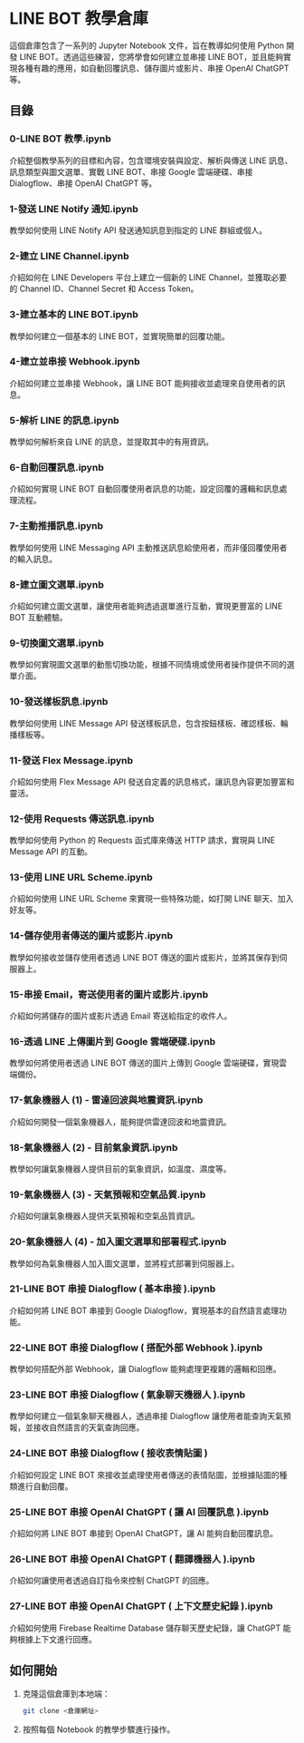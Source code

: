 # LINE BOT 教學倉庫

這個倉庫包含了一系列的 Jupyter Notebook 文件，旨在教導如何使用 Python 開發 LINE BOT。透過這些練習，您將學會如何建立並串接 LINE BOT，並且能夠實現各種有趣的應用，如自動回覆訊息、儲存圖片或影片、串接 OpenAI ChatGPT 等。

## 目錄

### 0-LINE BOT 教學.ipynb
介紹整個教學系列的目標和內容，包含環境安裝與設定、解析與傳送 LINE 訊息、訊息類型與圖文選單、實戰 LINE BOT、串接 Google 雲端硬碟、串接 Dialogflow、串接 OpenAI ChatGPT 等。

### 1-發送 LINE Notify 通知.ipynb
教學如何使用 LINE Notify API 發送通知訊息到指定的 LINE 群組或個人。

### 2-建立 LINE Channel.ipynb
介紹如何在 LINE Developers 平台上建立一個新的 LINE Channel，並獲取必要的 Channel ID、Channel Secret 和 Access Token。

### 3-建立基本的 LINE BOT.ipynb
教學如何建立一個基本的 LINE BOT，並實現簡單的回覆功能。

### 4-建立並串接 Webhook.ipynb
介紹如何建立並串接 Webhook，讓 LINE BOT 能夠接收並處理來自使用者的訊息。

### 5-解析 LINE 的訊息.ipynb
教學如何解析來自 LINE 的訊息，並提取其中的有用資訊。

### 6-自動回覆訊息.ipynb
介紹如何實現 LINE BOT 自動回覆使用者訊息的功能，設定回覆的邏輯和訊息處理流程。

### 7-主動推播訊息.ipynb
教學如何使用 LINE Messaging API 主動推送訊息給使用者，而非僅回覆使用者的輸入訊息。

### 8-建立圖文選單.ipynb
介紹如何建立圖文選單，讓使用者能夠透過選單進行互動，實現更豐富的 LINE BOT 互動體驗。

### 9-切換圖文選單.ipynb
教學如何實現圖文選單的動態切換功能，根據不同情境或使用者操作提供不同的選單介面。

### 10-發送樣板訊息.ipynb
教學如何使用 LINE Message API 發送樣板訊息，包含按鈕樣板、確認樣板、輪播樣板等。

### 11-發送 Flex Message.ipynb
介紹如何使用 Flex Message API 發送自定義的訊息格式，讓訊息內容更加豐富和靈活。

### 12-使用 Requests 傳送訊息.ipynb
教學如何使用 Python 的 Requests 函式庫來傳送 HTTP 請求，實現與 LINE Message API 的互動。

### 13-使用 LINE URL Scheme.ipynb
介紹如何使用 LINE URL Scheme 來實現一些特殊功能，如打開 LINE 聊天、加入好友等。

### 14-儲存使用者傳送的圖片或影片.ipynb
教學如何接收並儲存使用者透過 LINE BOT 傳送的圖片或影片，並將其保存到伺服器上。

### 15-串接 Email，寄送使用者的圖片或影片.ipynb
介紹如何將儲存的圖片或影片透過 Email 寄送給指定的收件人。

### 16-透過 LINE 上傳圖片到 Google 雲端硬碟.ipynb
教學如何將使用者透過 LINE BOT 傳送的圖片上傳到 Google 雲端硬碟，實現雲端備份。

### 17-氣象機器人 (1) - 雷達回波與地震資訊.ipynb
介紹如何開發一個氣象機器人，能夠提供雷達回波和地震資訊。

### 18-氣象機器人 (2) - 目前氣象資訊.ipynb
教學如何讓氣象機器人提供目前的氣象資訊，如溫度、濕度等。

### 19-氣象機器人 (3) - 天氣預報和空氣品質.ipynb
介紹如何讓氣象機器人提供天氣預報和空氣品質資訊。

### 20-氣象機器人 (4) - 加入圖文選單和部署程式.ipynb
教學如何為氣象機器人加入圖文選單，並將程式部署到伺服器上。

### 21-LINE BOT 串接 Dialogflow ( 基本串接 ).ipynb
介紹如何將 LINE BOT 串接到 Google Dialogflow，實現基本的自然語言處理功能。

### 22-LINE BOT 串接 Dialogflow ( 搭配外部 Webhook ).ipynb
教學如何搭配外部 Webhook，讓 Dialogflow 能夠處理更複雜的邏輯和回應。

### 23-LINE BOT 串接 Dialogflow ( 氣象聊天機器人 ).ipynb
教學如何建立一個氣象聊天機器人，透過串接 Dialogflow 讓使用者能查詢天氣預報，並接收自然語言的天氣查詢回應。

### 24-LINE BOT 串接 Dialogflow ( 接收表情貼圖 )
介紹如何設定 LINE BOT 來接收並處理使用者傳送的表情貼圖，並根據貼圖的種類進行自動回覆。

### 25-LINE BOT 串接 OpenAI ChatGPT ( 讓 AI 回覆訊息 ).ipynb
介紹如何將 LINE BOT 串接到 OpenAI ChatGPT，讓 AI 能夠自動回覆訊息。

### 26-LINE BOT 串接 OpenAI ChatGPT ( 翻譯機器人 ).ipynb
介紹如何讓使用者透過自訂指令來控制 ChatGPT 的回應。

### 27-LINE BOT 串接 OpenAI ChatGPT ( 上下文歷史紀錄 ).ipynb
介紹如何使用 Firebase Realtime Database 儲存聊天歷史紀錄，讓 ChatGPT 能夠根據上下文進行回應。

## 如何開始

1. 克隆這個倉庫到本地端：
    ```sh
    git clone <倉庫網址>
    ```
2. 按照每個 Notebook 的教學步驟進行操作。
